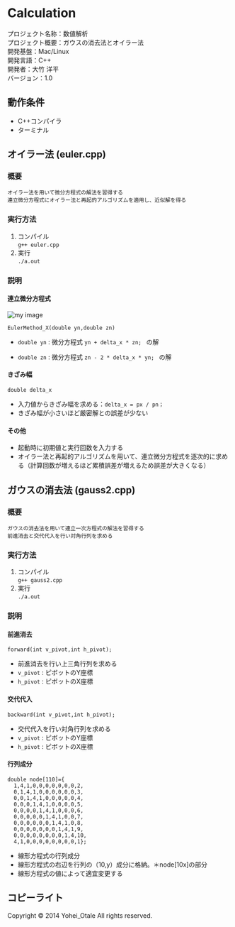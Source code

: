Calculation
======================

プロジェクト名称：数値解析  
プロジェクト概要：ガウスの消去法とオイラー法    
開発基盤：Mac/Linux  
開発言語：C++  
開発者：大竹 洋平  
バージョン：1.0

動作条件
------

+ C++コンパイラ  
+ ターミナル  


オイラー法 (euler.cpp)
----------------

### 概要

    オイラー法を用いて微分方程式の解法を習得する
    連立微分方程式にオイラー法と再起的アルゴリズムを適用し、近似解を得る

### 実行方法

1. コンパイル  
`` g++ euler.cpp ``
2. 実行  
`` ./a.out ``

### 説明

#### 連立微分方程式  
![my image](http://wwwnucl.ph.tsukuba.ac.jp/comp_phys/pct/newton03.png)

    EulerMethod_X(double yn,double zn)

+   `double yn` :  微分方程式 `yn + delta_x * zn; ` の解

+   `double zn` :  微分方程式 `zn - 2 * delta_x * yn; ` の解


#### きざみ幅
    double delta_x

+ 入力値からきざみ幅を求める：`delta_x = px / pn；`
+ きざみ幅が小さいほど厳密解との誤差が少ない

#### その他
+ 起動時に初期値と実行回数を入力する
+ オイラー法と再起的アルゴリズムを用いて、連立微分方程式を逐次的に求める（計算回数が増えるほど累積誤差が増えるため誤差が大きくなる）


ガウスの消去法 (gauss2.cpp)
--------
### 概要
    ガウスの消去法を用いて連立一次方程式の解法を習得する
    前進消去と交代代入を行い対角行列を求める

### 実行方法

1. コンパイル  
`` g++ gauss2.cpp ``
2. 実行  
`` ./a.out ``

### 説明

#### 前進消去
    forward(int v_pivot,int h_pivot);

+ 前進消去を行い上三角行列を求める
+ `v_pivot` :  ピボットのY座標
+ `h_pivot` :  ピボットのX座標  

#### 交代代入 
    backward(int v_pivot,int h_pivot);

+ 交代代入を行い対角行列を求める
+ `v_pivot` :  ピボットのY座標
+ `h_pivot` :  ピボットのX座標

#### 行列成分
    double node[110]={
	  1,4,1,0,0,0,0,0,0,0,2,
	  0,1,4,1,0,0,0,0,0,0,3,
	  0,0,1,4,1,0,0,0,0,0,4,
	  0,0,0,1,4,1,0,0,0,0,5,
	  0,0,0,0,1,4,1,0,0,0,6,
	  0,0,0,0,0,1,4,1,0,0,7,
	  0,0,0,0,0,0,1,4,1,0,8,
	  0,0,0,0,0,0,0,1,4,1,9,
	  0,0,0,0,0,0,0,0,1,4,10,
	  4,1,0,0,0,0,0,0,0,0,1};

+ 線形方程式の行列成分
+ 線形方程式の右辺を行列の（10,y）成分に格納。＊node[10x]の部分
+ 線形方程式の値によって適宜変更する

コピーライト
----------
Copyright &copy; 2014 Yohei_Otale All rights reserved.

